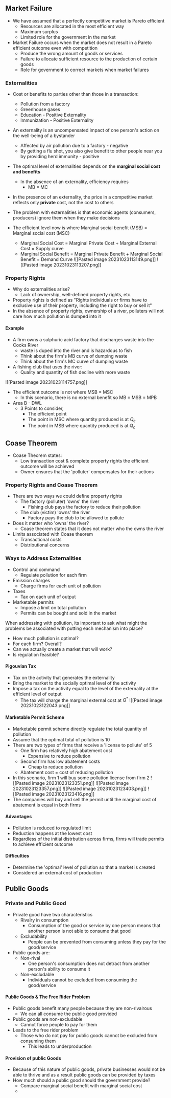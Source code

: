 
## Market Failure
- We have assumed that a perfectly competitive market is Pareto efficient
	- Resources are allocated in the most efficient way
	- Maximum surplus
	- Limited role for the government in the market
- Market Failure occurs when the market does not result in a Pareto efficient outcome even with competition
	- Produce the wrong amount of goods or services
	- Failure to allocate sufficient resource to the production of certain goods
	- Role for government to correct markets when market failures

### Externalities
- Cost or benefits to parties other than those in a transaction:
	- Pollution from a factory
	- Greenhouse gases
	- Education - Positive Externality
	- Immunization - Positive Externality
- An externality is an uncompensated impact of one person's action on the well-being of a bystander
	- Affected by air pollution due to a factory - negative
	- By getting a flu shot, you also give benefit to other people near you by providing herd immunity - positive

- The optimal level of externalities depends on the **marginal social cost and benefits**
	- In the absence of an externality, efficiency requires
		- MB = MC
- In the presence of an externality, the price in a competitive market reflects only **private** cost, not the cost to others

- The problem with externalities is that economic agents (consumers, producers) ignore them when they make decisions
- The efficient level now is where Marginal social benefit (MSB) = Marginal social cost (MSC)
	- Marginal Social Cost = Marginal Private Cost + Marginal External Cost = Supply curve
	- Marginal Social Benefit = Marginal Private Benefit + Marginal Social Benefit = Demand Curve
![[Pasted image 20231023113149.png]]
![[Pasted image 20231023113207.png]]


### Property Rights
- Why do externalities arise?
	- Lack of ownership, well-defined property rights, etc.
- Property rights is defined as "Rights individuals or firms have to exclusive use of their property, including the right to buy or sell it"
- In the absence of property rights, ownership of a river, polluters will not care how much pollution is dumped into it
#### Example
- A firm owns a sulphuric acid factory that discharges waste into the Cooks River
	- waste is duped into the river and is hazardous to fish
	- Think about the firm's MB curve of dumping waste
	- Think about the firm's MC curve of dumping waste
- A fishing club that uses the river:
	- Quality and quantity of fish decline with more waste

![[Pasted image 20231023114757.png]]
- The efficient outcome is not where MSB = MSC
	- In this scenario, there is no external benefit so MB = MSB = MPB
- Area B - DWL
	- 3 Points to consider,
		- The efficient point
		- The point in MSC where quantity produced is at $Q_c$
		- The point in MSB where quantity produced is at $Q_c$
## Coase Theorem
- Coase Theorem states:
	- Low transaction cost & complete property rights the efficient outcome will be achieved
	- Owner ensures that the 'polluter' compensates for their actions
### Property Rights and Coase Theorem
- There are two ways we could define property rights
	- The factory (polluter) 'owns' the river
		- Fishing club pays the factory to reduce their pollution
	- The club (victim) 'owns' the river
		- Factory pays the club to be allowed to pollute
- Does it matter who 'owns' the river?
	- Coase theorem states that it does not matter who the owns the river
- Limits associated with Coase theorem
	- Transactional costs
	- Distributional concerns
### Ways to Address Externalities
- Control and command
	- Regulate pollution for each firm
- Emission charges
	- Charge firms for each unit of pollution
- Taxes
	- Tax on each unit of output
- Marketable permits
	- Impose a limit on total pollution
	- Permits can be bought and sold in the market

When addressing with pollution, its important to ask what might the  problems be associated with putting each mechanism into place?
- How much pollution is optimal?
- For each firm? Overall?
- Can we actually create a market that will work?
- Is regulation feasible?
#### Pigouvian Tax
- Tax on the activity that generates the externality
- Bring the market to the socially optimal level of the activity
- Impose a tax on the activity equal to the level of the externality at the efficient level of output
	- The tax will charge the marginal external cost at $Q^*$
![[Pasted image 20231023122043.png]]

#### Marketable Permit Scheme
- Marketable permit scheme directly regulate the total quantity of pollution
- Assume that the optimal total of pollution is 10
- There are two types of firms that receive a 'license to pollute' of 5
	- One firm has relatively high abatement cost
		- Expensive to reduce pollution
	- Second firm has low abatement costs
		- Cheap to reduce pollution
	- Abatement cost = cost of reducing pollution
- In this scenario, firm 1 will buy some pollution license from firm 2
![[Pasted image 20231023123351.png]]
![[Pasted image 20231023123357.png]]
![[Pasted image 20231023123403.png]]
![[Pasted image 20231023123416.png]]
- The companies will buy and sell the permit until the marginal cost of abatement is equal in both firms
#### Advantages
- Pollution is reduced to regulated limit
- Reduction happens at the lowest cost
- Regardless of the initial distrbution across firms, firms will trade permits to achieve efficient outcome
#### Difficulties
- Determine the 'optimal' level of pollution so that a market is created
- Considered an external cost of production
## Public Goods
### Private and Public Good
- Private good have two characteristics
	- Rivalry in consumption
		- Consumption of the good or service by one person means that another person is not able to consume that good
	- Excludability
		- People can be prevented from consuming unless they pay for the good/service
- Public goods are:
	- Non-rival
		- One person's consumption does not detract from another person's ability to consume it
	- Non-excludable
		- Individuals cannot be excluded from consuming the good/service

#### Public Goods & The Free Rider Problem
- Public goods benefit many people because they are non-rivalrous
	- We can all consume the public good provided
- Public goods are non-excludable
	- Cannot force people to pay for them
- Leads to the free rider problem
	- Those who do not pay for public goods cannot be excluded from consuming them
		- This leads to underproduction

#### Provision of public Goods
- Because of this nature of public goods, private businesses would not be able to thrive and as a result public goods can be provided by taxes
- How much should a public good should the government provide?
	- Compare marginal social benefit with marginal social cost
	- 